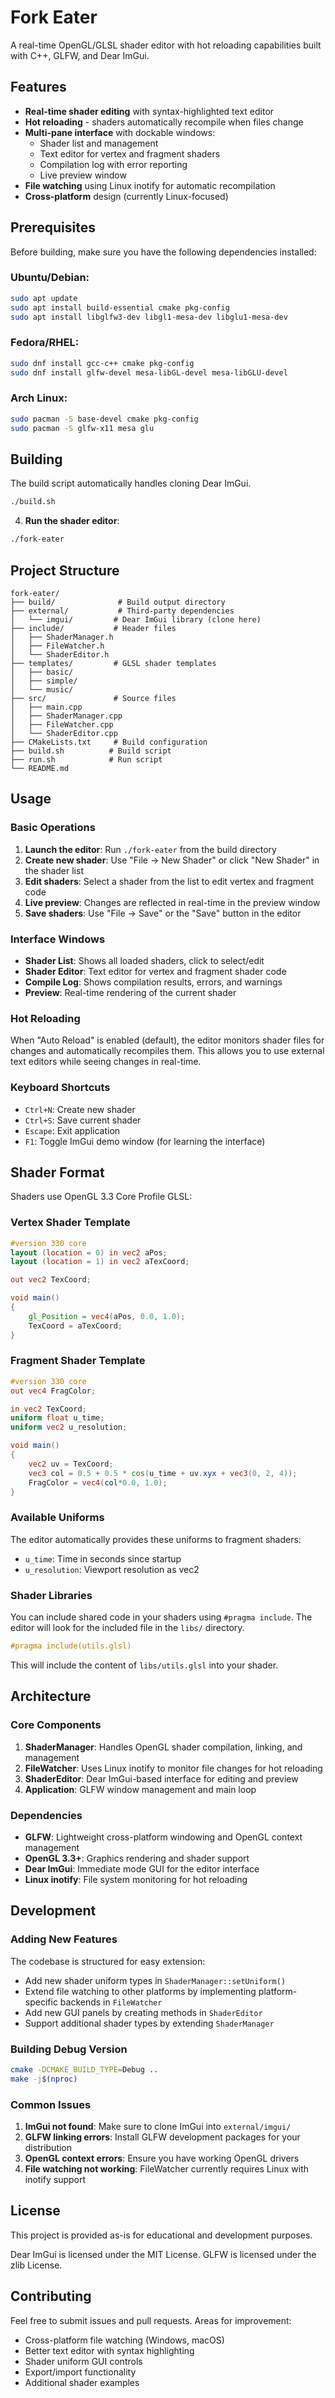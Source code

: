 # Fork Eater

A real-time OpenGL/GLSL shader editor with hot reloading capabilities built with C++, GLFW, and Dear ImGui.

## Features

- **Real-time shader editing** with syntax-highlighted text editor
- **Hot reloading** - shaders automatically recompile when files change
- **Multi-pane interface** with dockable windows:
  - Shader list and management
  - Text editor for vertex and fragment shaders
  - Compilation log with error reporting
  - Live preview window
- **File watching** using Linux inotify for automatic recompilation
- **Cross-platform** design (currently Linux-focused)

## Prerequisites

Before building, make sure you have the following dependencies installed:

### Ubuntu/Debian:
```bash
sudo apt update
sudo apt install build-essential cmake pkg-config
sudo apt install libglfw3-dev libgl1-mesa-dev libglu1-mesa-dev
```

### Fedora/RHEL:
```bash
sudo dnf install gcc-c++ cmake pkg-config
sudo dnf install glfw-devel mesa-libGL-devel mesa-libGLU-devel
```

### Arch Linux:
```bash
sudo pacman -S base-devel cmake pkg-config
sudo pacman -S glfw-x11 mesa glu
```

## Building

The build script automatically handles cloning Dear ImGui.

```bash
./build.sh
```

4. **Run the shader editor**:
```bash
./fork-eater
```

## Project Structure

```
fork-eater/
├── build/              # Build output directory
├── external/           # Third-party dependencies
│   └── imgui/         # Dear ImGui library (clone here)
├── include/           # Header files
│   ├── ShaderManager.h
│   ├── FileWatcher.h
│   └── ShaderEditor.h
├── templates/         # GLSL shader templates
│   ├── basic/
│   ├── simple/
│   └── music/
├── src/               # Source files
│   ├── main.cpp
│   ├── ShaderManager.cpp
│   ├── FileWatcher.cpp
│   └── ShaderEditor.cpp
├── CMakeLists.txt     # Build configuration
├── build.sh          # Build script
├── run.sh            # Run script
└── README.md
```

## Usage

### Basic Operations

1. **Launch the editor**: Run `./fork-eater` from the build directory
2. **Create new shader**: Use "File → New Shader" or click "New Shader" in the shader list
3. **Edit shaders**: Select a shader from the list to edit vertex and fragment code
4. **Live preview**: Changes are reflected in real-time in the preview window
5. **Save shaders**: Use "File → Save" or the "Save" button in the editor

### Interface Windows

- **Shader List**: Shows all loaded shaders, click to select/edit
- **Shader Editor**: Text editor for vertex and fragment shader code
- **Compile Log**: Shows compilation results, errors, and warnings
- **Preview**: Real-time rendering of the current shader

### Hot Reloading

When "Auto Reload" is enabled (default), the editor monitors shader files for changes and automatically recompiles them. This allows you to use external text editors while seeing changes in real-time.

### Keyboard Shortcuts

- `Ctrl+N`: Create new shader
- `Ctrl+S`: Save current shader
- `Escape`: Exit application
- `F1`: Toggle ImGui demo window (for learning the interface)

## Shader Format

Shaders use OpenGL 3.3 Core Profile GLSL:

### Vertex Shader Template
```glsl
#version 330 core
layout (location = 0) in vec2 aPos;
layout (location = 1) in vec2 aTexCoord;

out vec2 TexCoord;

void main()
{
    gl_Position = vec4(aPos, 0.0, 1.0);
    TexCoord = aTexCoord;
}
```

### Fragment Shader Template
```glsl
#version 330 core
out vec4 FragColor;

in vec2 TexCoord;
uniform float u_time;
uniform vec2 u_resolution;

void main()
{
    vec2 uv = TexCoord;
    vec3 col = 0.5 + 0.5 * cos(u_time + uv.xyx + vec3(0, 2, 4));
    FragColor = vec4(col*0.0, 1.0);
}
```

### Available Uniforms

The editor automatically provides these uniforms to fragment shaders:
- `u_time`: Time in seconds since startup
- `u_resolution`: Viewport resolution as vec2

### Shader Libraries

You can include shared code in your shaders using `#pragma include`. The editor will look for the included file in the `libs/` directory.

```glsl
#pragma include(utils.glsl)
```

This will include the content of `libs/utils.glsl` into your shader.

## Architecture

### Core Components

1. **ShaderManager**: Handles OpenGL shader compilation, linking, and management
2. **FileWatcher**: Uses Linux inotify to monitor file changes for hot reloading  
3. **ShaderEditor**: Dear ImGui-based interface for editing and preview
4. **Application**: GLFW window management and main loop

### Dependencies

- **GLFW**: Lightweight cross-platform windowing and OpenGL context management
- **OpenGL 3.3+**: Graphics rendering and shader support
- **Dear ImGui**: Immediate mode GUI for the editor interface
- **Linux inotify**: File system monitoring for hot reloading

## Development

### Adding New Features

The codebase is structured for easy extension:

- Add new shader uniform types in `ShaderManager::setUniform()`
- Extend file watching to other platforms by implementing platform-specific backends in `FileWatcher`
- Add new GUI panels by creating methods in `ShaderEditor`
- Support additional shader types by extending `ShaderManager`

### Building Debug Version

```bash
cmake -DCMAKE_BUILD_TYPE=Debug ..
make -j$(nproc)
```

### Common Issues

1. **ImGui not found**: Make sure to clone ImGui into `external/imgui/`
2. **GLFW linking errors**: Install GLFW development packages for your distribution
3. **OpenGL context errors**: Ensure you have working OpenGL drivers
4. **File watching not working**: FileWatcher currently requires Linux with inotify support

## License

This project is provided as-is for educational and development purposes. 

Dear ImGui is licensed under the MIT License.
GLFW is licensed under the zlib License.

## Contributing

Feel free to submit issues and pull requests. Areas for improvement:
- Cross-platform file watching (Windows, macOS)
- Better text editor with syntax highlighting
- Shader uniform GUI controls
- Export/import functionality
- Additional shader examples